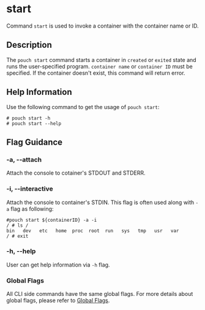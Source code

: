 # start

Command `start` is used to invoke a container with the container name or ID.

## Description

The `pouch start` command starts a container in `created` or `exited` state and runs the user-specified program. `container name` or `container ID` must be specified. If the container doesn't exist, this command will return error.

## Help Information

Use the following command to get the usage of `pouch start`:

```
# pouch start -h
# pouch start --help
```

## Flag Guidance

### -a, --attach        

Attach the console to cotainer's STDOUT and STDERR. 

### -i, --interactive

Attach the console to container's STDIN. This flag is often used along with `-a` flag as following:

```
#pouch start ${containerID} -a -i
/ # ls /
bin   dev   etc   home  proc  root  run   sys   tmp   usr   var
/ # exit
```

### -h, --help

User can get help information via `-h` flag.

### Global Flags

All CLI side commands have the same global flags. For more details about global flags, please refer to [Global Flags](pouch.md#global-flags).

